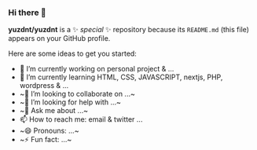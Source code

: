 ### Hi there 👋


**yuzdnt/yuzdnt** is a ✨ _special_ ✨ repository because its `README.md` (this file) appears on your GitHub profile.

Here are some ideas to get you started:

- 🔭 I’m currently working on personal project & ...
- 🌱 I’m currently learning HTML, CSS, JAVASCRIPT, nextjs, PHP, wordpress & ...
- ~👯 I’m looking to collaborate on ...~
- ~🤔 I’m looking for help with ...~
- ~💬 Ask me about ...~
- 📫 How to reach me: email & twitter ...
- ~😄 Pronouns: ...~
- ~⚡ Fun fact: ...~

